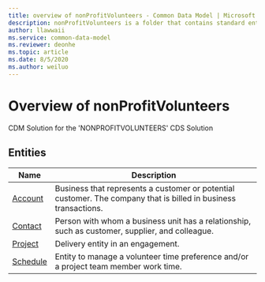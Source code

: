 ```yaml
---
title: overview of nonProfitVolunteers - Common Data Model | Microsoft Docs
description: nonProfitVolunteers is a folder that contains standard entities related to the Common Data Model.
author: llawwaii
ms.service: common-data-model
ms.reviewer: deonhe
ms.topic: article
ms.date: 8/5/2020
ms.author: weiluo
---
```


# Overview of nonProfitVolunteers

CDM Solution for the 'NONPROFITVOLUNTEERS' CDS Solution  

## Entities

|Name|Description|
|---|---|
|[Account](Account.md)|Business that represents a customer or potential customer. The company that is billed in business transactions.|
|[Contact](Contact.md)|Person with whom a business unit has a relationship, such as customer, supplier, and colleague.|
|[Project](Project.md)|Delivery entity in an engagement.|
|[Schedule](Schedule.md)|Entity to manage a volunteer time preference and/or a project team member work time.|

